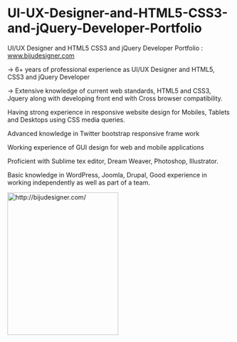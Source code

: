 # UI-UX-Designer-and-HTML5-CSS3-and-jQuery-Developer-Portfolio
UI/UX Designer and HTML5 CSS3 and jQuery Developer Portfolio : www.bijudesigner.com

→ 6+ years of professional experience as UI/UX Designer and HTML5, CSS3 and jQuery Developer

→ Extensive knowledge of current web standards, HTML5 and CSS3, Jquery along with developing front end with Cross browser compatibility.

Having strong experience in responsive website design for Mobiles, Tablets and Desktops using CSS media queries.

Advanced knowledge in Twitter bootstrap responsive frame work

Working experience of GUI design for web and mobile applications

Proficient with Sublime tex editor, Dream Weaver, Photoshop, Illustrator.

Basic knowledge in WordPress, Joomla, Drupal, Good experience in working independently as well as part of a team.

<img width="249" border="0" height="320" src="http://1.bp.blogspot.com/-uWBC6f1AeEE/VBWWb15JzsI/AAAAAAAAAoE/RvZpKbxqQ2w/s1600/biju-designer.png" alt="http://bijudesigner.com/">
